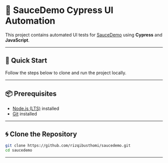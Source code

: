 # 🧪 SauceDemo Cypress UI Automation

This project contains automated UI tests for [SauceDemo](https://www.saucedemo.com) using **Cypress** and **JavaScript**.

---

## 🚀 Quick Start

Follow the steps below to clone and run the project locally.

---

## 📦 Prerequisites

- [Node.js (LTS)](https://nodejs.org) installed  
- [Git](https://git-scm.com) installed

---


## 🌀 Clone the Repository

```bash
git clone https://github.com/rizqibusthomi/saucedemo.git
cd saucedemo
```

---
